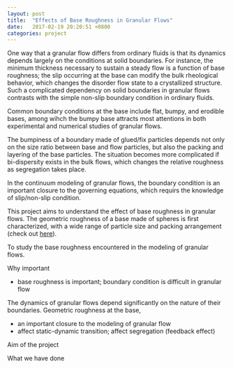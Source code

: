 ```yaml
---
layout: post
title:  "Effects of Base Roughness in Granular Flows"
date:   2017-02-19 20:20:51 +0800
categories: project
---
```


One way that a granular flow differs from ordinary fluids is that its dynamics depends
largely on the conditions at solid boundaries. For instance, the minimum thickness
necessary to sustain a steady flow is a function of base roughness;
the slip occurring at the base can modify the bulk rheological behavior, which changes
the disorder flow state to a crystallized structure. Such a complicated dependency on solid boundaries in
granular flows contrasts with the simple non-slip boundary condition in ordinary fluids.

Common boundary conditions at the base
include flat, bumpy, and erodible bases, among wihch the bumpy base attracts most
attentions in both experimental and numerical studies of granular flows.

The bumpiness of a boundary made of glued/fix particles depends not only on the
size ratio between base and flow particles, but also the packing and layering of the
base particles. The situation becomes more complicated if bi-dispersity exists in the bulk
flows, which changes the relative roughness as segregation takes place.

In the continuum modeling of granular flows, the boundary condition is an important closure
to the governing equations, which requirs the knowledge of slip/non-slip condition.

This project aims to understand the effect of base roughness in granular flows. The
geometric roughness of a base made of spheres is first characterized, with a wide range
of particle size and packing arrangement (check out [here][1]). 

To study the base roughness encountered in the modeling of granular flows.

Why important
- base roughness is important; boundary condition is difficult in granular flow

The dynamics of granular flows depend significantly on the nature of their boundaries. Geometric roughness at the base, 

- an important closure to the modeling of granular flow
- affect static-dynamic transition; affect segregation (feedback effect)

Aim of the project

What we have done

[1]: http://doi.org/10.1103/PhysRevE.94.052901 
